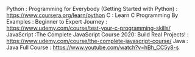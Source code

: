 Python : Programming for Everybody (Getting Started with Python) : https://www.coursera.org/learn/python
C : Learn C Programming By Examples : Beginner to Expert Journey : https://www.udemy.com/course/test-your-c-programming-skills/ 
JavaScript :The Complete JavaScript Course 2020: Build Real Projects! : https://www.udemy.com/course/the-complete-javascript-course/
Java : Java Full Course : https://www.youtube.com/watch?v=hBh_CC5y8-s